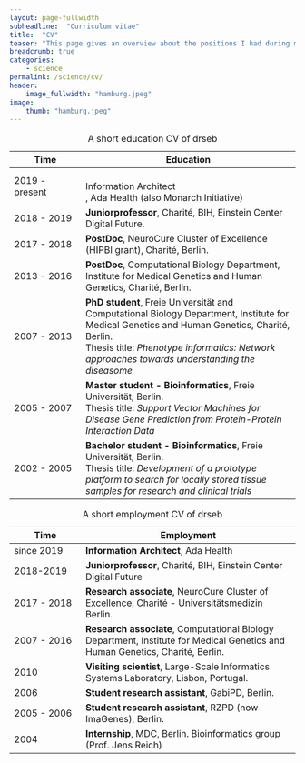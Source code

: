 ```yaml
---
layout: page-fullwidth
subheadline:  "Curriculum vitae"
title:  "CV"
teaser: "This page gives an overview about the positions I had during my scientific career."
breadcrumb: true
categories:
    - science
permalink: /science/cv/
header:
    image_fullwidth: "hamburg.jpeg"
image:
    thumb: "hamburg.jpeg"
---
```



<table>
  <caption>A short education CV of drseb</caption>
  <colgroup>
    <col span="1" style="width: 25%;"/>
    <col span="1" style="width: 75%;"/>
  </colgroup>
  <thead>
    <tr>
      <th>Time</th>
      <th>Education</th>
    </tr>
  </thead>
  <tbody>
  <tr>
      <td>2019 - present</td>
      <td><br>Information Architect<br>, Ada Health (also Monarch Initiative)</td>
    </tr>
  <tr>
  <tr>
      <td>2018 - 2019</td>
      <td><b>Juniorprofessor</b>, Charité, BIH, Einstein Center Digital Future.</td>
  </tr>
  <tr>
      <td>2017 - 2018</td>
      <td><b>PostDoc</b>, NeuroCure Cluster of Excellence (HIPBI grant), Charité, Berlin.</td>
    </tr>
    <tr>
      <td>2013 - 2016</td>
      <td><b>PostDoc</b>, Computational Biology Department, Institute for Medical Genetics and Human Genetics, Charité, Berlin.</td>
    </tr>
    <tr>
      <td>2007 - 2013</td>
      <td><b>PhD student</b>, Freie Universität and  Computational Biology Department, Institute for Medical Genetics and Human Genetics, Charité, Berlin. <br>Thesis title: <em>Phenotype informatics: Network approaches towards understanding the diseasome</em></td>
    </tr>
     <tr>
      <td>2005 - 2007</td>
      <td><b>Master student - Bioinformatics</b>, Freie Universität, Berlin. <br>Thesis title: <em>Support Vector Machines for Disease Gene Prediction from Protein-Protein Interaction Data</em></td>
    </tr>
     <tr>
      <td>2002 - 2005</td>
      <td><b>Bachelor student - Bioinformatics</b>, Freie Universität, Berlin. <br>Thesis title: <em>Development of a prototype platform to search for locally stored tissue samples for research and clinical trials</em></td>
    </tr>
 </tbody>
</table>

<table>
  <caption>A short employment CV of drseb</caption>
  <colgroup>
    <col span="1" style="width: 25%;"/>
    <col span="1" style="width: 75%;"/>
  </colgroup>
  <thead>
    <tr>
      <th>Time</th>
      <th>Employment</th>
    </tr>
  </thead>
  <tbody>
  <tr>
      <td>since 2019</td>
      <td><b>Information Architect</b>, Ada Health</td>
    </tr>
   <tr>
      <td>2018-2019</td>
      <td><b>Juniorprofessor</b>, Charité, BIH, Einstein Center Digital Future</td>
    </tr>
  <tr>
      <td>2017 - 2018</td>
      <td><b>Research associate</b>, NeuroCure Cluster of Excellence, Charité - Universitätsmedizin Berlin.</td>
    </tr>
    <tr>
      <td>2007 - 2016</td>
      <td><b>Research associate</b>, Computational Biology Department, Institute for Medical Genetics and Human Genetics, Charité, Berlin.</td>
    </tr>
    <tr>
      <td>2010</td>
      <td><b>Visiting scientist</b>, Large-Scale Informatics Systems Laboratory, Lisbon, Portugal.</td>
    </tr>
     <tr>
      <td>2006</td>
      <td><b>Student research assistant</b>, GabiPD, Berlin.</td>
    </tr>
     <tr>
      <td>2005 - 2006</td>
      <td><b>Student research assistant</b>, RZPD (now ImaGenes), Berlin.</td>
    </tr>
     <tr>
      <td>2004</td>
      <td><b>Internship</b>, MDC, Berlin. Bioinformatics group (Prof. Jens Reich)</td>
    </tr>
 </tbody>
</table>
